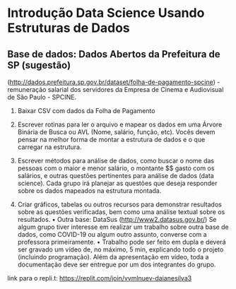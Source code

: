 # Introdução Data Science Usando Estruturas de Dados


## Base de dados: Dados Abertos da Prefeitura de SP (sugestão)
(http://dados.prefeitura.sp.gov.br/dataset/folha-de-pagamento-spcine) - remuneração salarial dos servidores da Empresa de Cinema e Audiovisual de São Paulo - SPCINE.
1. Baixar CSV com dados da Folha de Pagamento

2. Escrever rotinas para ler o arquivo e mapear os dados em uma Árvore Binária de Busca ou AVL (Nome, salário, função, etc). Vocês devem pensar na melhor forma de montar a estrutura de dados e o que carregar na estrutura.

3. Escrever métodos para análise de dados, como buscar o nome das pessoas com o maior e menor salário, o montante $$ gasto com os salários, e outras questões pertinentes para análise de dados (data science). Cada grupo irá planejar as questões que deseja responder sobre os dados mapeados na estrutura montada.

4. Criar gráficos, tabelas ou outros recursos para demonstrar resultados sobre as questões verificadas, bem como uma análise textual sobre os resultados.
• Outra base: DataSus (http://www2.datasus.gov.br/)
Se algum grupo tiver interesse em realizar um trabalho sobre outra base de dados, como COVID-19 ou algum outro assunto, converse com a professora primeiramente. 
• Trabalho pode ser feito em dupla e deverá ser gravado um vídeo de, no máximo, 5 min, explicando todo o projeto (incluindo programação).
Além da apresentação em vídeo, toda a documentação deve ser entregue por um dos integrantes do grupo.


link para o repli.t: https://replit.com/join/vvmlnuev-daianesilva3

